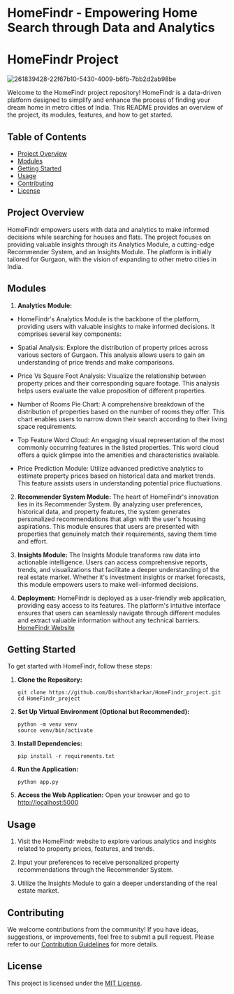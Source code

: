 # HomeFindr - Empowering Home Search through Data and Analytics

# HomeFindr Project
![261839428-22f67b10-5430-4009-b6fb-7bb2d2ab98be](https://github.com/Dishantkharkar/HomeFindr_project/assets/130529528/8656ac54-c1a1-41ec-9e93-cac41baedd3e)


Welcome to the HomeFindr project repository! HomeFindr is a data-driven platform designed to simplify and enhance the process of finding your dream home in metro cities of India. This README provides an overview of the project, its modules, features, and how to get started.

## Table of Contents

- [Project Overview](#project-overview)
- [Modules](#modules)
- [Getting Started](#getting-started)
- [Usage](#usage)
- [Contributing](#contributing)
- [License](#license)

## Project Overview

HomeFindr empowers users with data and analytics to make informed decisions while searching for houses and flats. The project focuses on providing valuable insights through its Analytics Module, a cutting-edge Recommender System, and an Insights Module. The platform is initially tailored for Gurgaon, with the vision of expanding to other metro cities in India.

## Modules

1. **Analytics Module:**
* HomeFindr's Analytics Module is the backbone of the platform, providing users with valuable insights to make informed decisions. It comprises several key components:

* Spatial Analysis: Explore the distribution of property prices across various sectors of Gurgaon. This analysis allows users to gain an understanding of price trends and make comparisons.

* Price Vs Square Foot Analysis: Visualize the relationship between property prices and their corresponding square footage. This analysis helps users evaluate the value proposition of different properties.

* Number of Rooms Pie Chart: A comprehensive breakdown of the distribution of properties based on the number of rooms they offer. This chart enables users to narrow down their search according to their living space requirements.

* Top Feature Word Cloud: An engaging visual representation of the most commonly occurring features in the listed properties. This word cloud offers a quick glimpse into the amenities and characteristics available.

* Price Prediction Module: Utilize advanced predictive analytics to estimate property prices based on historical data and market trends. This feature assists users in understanding potential price fluctuations.

2. **Recommender System Module:**
   The heart of HomeFindr's innovation lies in its Recommender System. By analyzing user preferences, historical data, and property features, the system generates personalized recommendations that align with the user's housing aspirations. This module ensures that users are presented with properties that genuinely match their requirements, saving them time and effort.
3. **Insights Module:**
   The Insights Module transforms raw data into actionable intelligence. Users can access comprehensive reports, trends, and visualizations that facilitate a deeper understanding of the real estate market. Whether it's investment insights or market forecasts, this module empowers users to make well-informed decisions.

4. **Deployment:**
   HomeFindr is deployed as a user-friendly web application, providing easy access to its features. The platform's intuitive interface ensures that users can seamlessly navigate through different modules and extract valuable information without any technical barriers.
   [HomeFindr Website](https://www.homefindr.com)

## Getting Started

To get started with HomeFindr, follow these steps:

1. **Clone the Repository:**
   ```
   git clone https://github.com/Dishantkharkar/HomeFindr_project.git
   cd HomeFindr_project
   ```

2. **Set Up Virtual Environment (Optional but Recommended):**
   ```
   python -m venv venv
   source venv/bin/activate
   ```

3. **Install Dependencies:**
   ```
   pip install -r requirements.txt
   ```

4. **Run the Application:**
   ```
   python app.py
   ```

5. **Access the Web Application:**
   Open your browser and go to [http://localhost:5000](http://localhost:5000)

## Usage

1. Visit the HomeFindr website to explore various analytics and insights related to property prices, features, and trends.

2. Input your preferences to receive personalized property recommendations through the Recommender System.

3. Utilize the Insights Module to gain a deeper understanding of the real estate market.

## Contributing

We welcome contributions from the community! If you have ideas, suggestions, or improvements, feel free to submit a pull request. Please refer to our [Contribution Guidelines](CONTRIBUTING.md) for more details.

## License

This project is licensed under the [MIT License](LICENSE).



